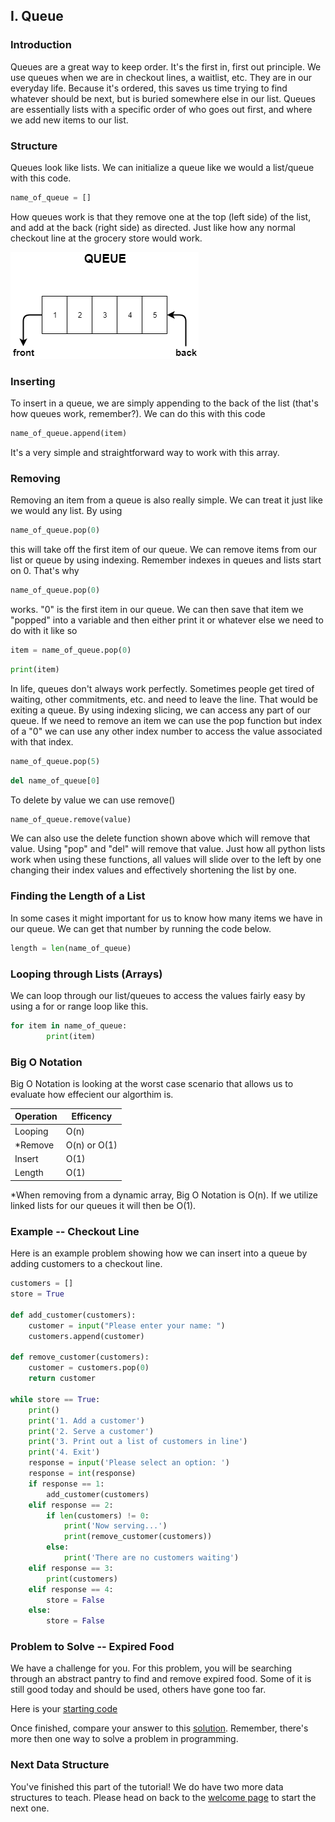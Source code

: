 ## I. Queue
### Introduction
Queues are a great way to keep order. It's the first in, first out principle. We use queues when we are in checkout lines, a waitlist, etc. They are in our everyday life. Because it's ordered, this saves us time trying to find whatever should be next, but is buried somewhere else in our list. Queues are essentially lists with a specific order of who goes out first, and where we add new items to our list. 

### Structure
Queues look like lists. We can initialize a queue like we would a list/queue with this code.

```python
name_of_queue = []
```

How queues work is that they remove one at the top (left side) of the list, and add at the back (right side) as directed. Just like how any normal checkout line at the grocery store would work.

![](queuesAA.png)

### Inserting
To insert in a queue, we are simply appending to the back of the list (that's how queues work, remember?). We can do this with this code 

```python
name_of_queue.append(item)
```
It's a very simple and straightforward way to work with this array.

### Removing
Removing an item from a queue is also really simple. We can treat it just like we would any list. By using
 ```python 
 name_of_queue.pop(0)
 ``` 
 this will take off the first item of our queue. We can remove items from our list or queue by using indexing. Remember indexes in queues and lists start on 0. That's why 
 ```python
 name_of_queue.pop(0)
 ``` 
 works. "0" is the first item in our queue. We can then save that item we "popped" into a variable and then either print it or whatever else we need to do with it like so

```python
item = name_of_queue.pop(0) 
```
```python
print(item)
```

In life, queues don't always work perfectly. Sometimes people get tired of waiting, other commitments, etc. and need to leave the line. That would be exiting a queue. By using indexing slicing, we can access any part of our queue. If we need to remove an item we can use the pop function but index of a "0" we can use any other index number to access the value associated with that index. 

```python
name_of_queue.pop(5)
```
```python
del name_of_queue[0]
```

To delete by value we can use remove()
```python
name_of_queue.remove(value)
```

We can also use the delete function shown above which will remove that value. Using "pop" and "del" will remove that value. Just how all python lists work when using these functions, all values will slide over to the left by one changing their index values and effectively shortening the list by one.

### Finding the Length of a List
In some cases it might important for us to know how many items we have in our queue. We can get that number by running the code below.

```python
length = len(name_of_queue)
```

### Looping through Lists (Arrays)
We can loop through our list/queues to access the values fairly easy by using a for or range loop like this.

```python
for item in name_of_queue:
        print(item)
```
### Big O Notation
Big O Notation is looking at the worst case scenario that allows us to evaluate how effecient our algorthim is.

Operation       | Efficency
----------------|-----------
Looping         | O(n)
*Remove         | O(n) or O(1)
Insert          | O(1)
Length          | O(1)

*When removing from a dynamic array, Big O Notation is O(n). If we utilize linked lists for our queues it will then be O(1).


### Example -- Checkout Line
Here is an example problem showing how we can insert into a queue by adding customers to a checkout line.

```python
customers = []
store = True

def add_customer(customers):
    customer = input("Please enter your name: ")
    customers.append(customer)

def remove_customer(customers): 
    customer = customers.pop(0)
    return customer

while store == True:
    print()
    print('1. Add a customer')
    print('2. Serve a customer')
    print('3. Print out a list of customers in line')
    print('4. Exit')
    response = input('Please select an option: ')
    response = int(response)
    if response == 1:
        add_customer(customers)
    elif response == 2:
        if len(customers) != 0:
            print('Now serving...')
            print(remove_customer(customers))
        else:
            print('There are no customers waiting')
    elif response == 3:
        print(customers)
    elif response == 4:
        store = False
    else:
        store = False 
```

### Problem to Solve -- Expired Food
We have a challenge for you. For this problem, you will be searching through an abstract pantry to find and remove expired food. Some of it is still good today and should be used, others have gone too far.

Here is your [starting code](1-pantry.py)

Once finished, compare your answer to this [solution](1-pantry_solution.py).
Remember, there's more then one way to solve a problem in programming. 

### Next Data Structure
You've finished this part of the tutorial! We do have two more data structures to teach.
Please head on back to the [welcome page](0-welcome.md) to start the next one.



